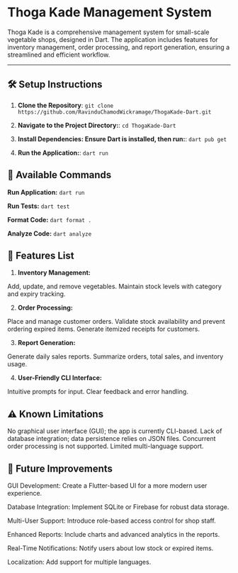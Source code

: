# Thoga Kade Management System

Thoga Kade is a comprehensive management system for small-scale vegetable shops, designed in Dart. The application includes features for inventory management, order processing, and report generation, ensuring a streamlined and efficient workflow.

---

## 🛠 Setup Instructions

1. **Clone the Repository**:
   ```git clone https://github.com/RavinduChamodWickramage/ThogaKade-Dart.git```

2. **Navigate to the Project Directory:**:
  ```cd ThogaKade-Dart```

3. **Install Dependencies: Ensure Dart is installed, then run:**:
  ```dart pub get```

4. **Run the Application:**:
  ```dart run```

## 📝 Available Commands

**Run Application:**
```dart run```

**Run Tests:**
```dart test```

**Format Code:**
```dart format .```

**Analyze Code:**
```dart analyze```

## 🌟 Features List

1. **Inventory Management:**

Add, update, and remove vegetables.
Maintain stock levels with category and expiry tracking.

2. **Order Processing:**

Place and manage customer orders.
Validate stock availability and prevent ordering expired items.
Generate itemized receipts for customers.

3. **Report Generation:**

Generate daily sales reports.
Summarize orders, total sales, and inventory usage.

4. **User-Friendly CLI Interface:**

Intuitive prompts for input.
Clear feedback and error handling.

## ⚠️ Known Limitations

No graphical user interface (GUI); the app is currently CLI-based.
Lack of database integration; data persistence relies on JSON files.
Concurrent order processing is not supported.
Limited multi-language support.

## 🚀 Future Improvements

GUI Development:
Create a Flutter-based UI for a more modern user experience.

Database Integration:
Implement SQLite or Firebase for robust data storage.

Multi-User Support:
Introduce role-based access control for shop staff.

Enhanced Reports:
Include charts and advanced analytics in the reports.

Real-Time Notifications:
Notify users about low stock or expired items.

Localization:
Add support for multiple languages.




